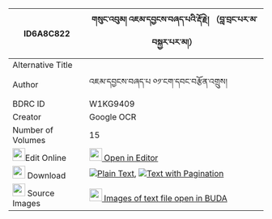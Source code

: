 |ID6A8C822|གསུང་འབུམ། འཇམ་དབྱངས་བཞད་པའི་རྡོ་རྗེ། （བླ་བྲང་པར་མ་བསྐྱར་པར་མ།） 
| --- | --- 
|Alternative Title |
|Author| འཇམ་དབྱངས་བཞད་པ ༠༡་ངག་དབང་བརྩོན་འགྲུས།
|BDRC ID | W1KG9409
|Creator | Google OCR
|Number of Volumes| 15
|<img width="25" src="https://img.icons8.com/color/25/000000/edit-property.png">Edit Online| [<img width="25" src="https://avatars.githubusercontent.com/u/45091458?s=200&v=4"> Open in Editor](http://editor.openpecha.org/ID6A8C822)
|<img width="25" src="https://img.icons8.com/fluent/48/000000/download-2.png"/>  Download | [![](https://img.icons8.com/color/20/000000/txt.png)Plain Text](https://github.com/Openpecha/ID6A8C822/releases/download/v2/sungbum_jamyang_shyepa_i_dorje_plain_ID6A8C822.zip), [![](https://img.icons8.com/color/20/000000/txt.png)Text with Pagination](https://github.com/Openpecha/ID6A8C822/releases/download/v2/sungbum_jamyang_shyepa_i_dorje_pages_ID6A8C822.zip)
|<img width="25" src="https://img.icons8.com/plasticine/100/000000/pictures-folder.png"/>  Source Images | [<img width="25" src="https://library.bdrc.io/icons/BUDA-small.svg"> Images of text file open in BUDA](https://library.bdrc.io/show/bdr:W1KG9409)